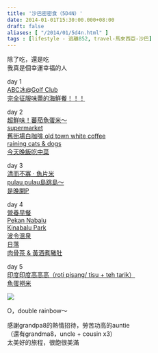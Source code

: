 ```yaml
---
title: '沙巴密密食（5D4N）'
date: 2014-01-01T15:30:00.000+08:00
draft: false
aliases: [ "/2014/01/5d4n.html" ]
tags : [lifestyle - 逃離852, travel-馬來西亞-沙巴]
---
```


除了吃，還是吃  
我真是個幸運幸福的人  
  
day 1  
[ABC冰@Golf Club](https://hidie.net/sabah1a/)  
[完全征服味蕾的海鮮餐！！！](https://hidie.net/sabah1b/)  
  
day 2  
[超鮮味！蕃茄魚蛋米～](https://hidie.net/sabah2a/)  
[supermarket](https://hidie.net/sabah2b/)  
[舊街場白咖啡 old town white coffee](https://hidie.net/sabah2c/)  
[raining cats & dogs](https://hidie.net/sabah2d/)  
[今天晚飯吃中菜](https://hidie.net/sabah2e/)  
  
day 3  
[清而不寡 ‧ 魚片米](https://hidie.net/sabah3a/)  
[pulau pulau島跳島～](https://hidie.net/sabah3b/)  
[是晚開P](https://hidie.net/sabah3c/)  
  
day 4  
[營養早餐](https://hidie.net/sabah4a/)  
[Pekan Nabalu](https://hidie.net/sabah4b/)  
[Kinabalu Park](https://hidie.net/sabah4c/)  
[波令溫泉](https://hidie.net/sabah4d/)  
[日落](https://hidie.net/sabah4e/)  
[肉骨茶 & 黃酒煮豬肚](https://hidie.net/sabah4f/)  
  
day 5  
[印度印度高高高（roti pisang/ tisu + teh tarik）](https://hidie.net/sabah5a/)  
[魚蛋撈米](https://hidie.net/sabah5b/)  

  

![](/images/sabah5d4n.jpg)

O，double rainbow～  
  
感謝grandpa8的熱情招待，勞苦功高的auntie  
（還有grandma8，uncle + cousin x3）  
太美好的旅程，很飽很美滿
